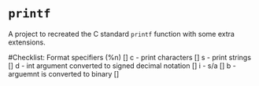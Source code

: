 # `printf`

A project to recreated the C standard `printf` function with some extra extensions.


#Checklist:
Format specifiers (%n)
[] c - print characters
[] s - print strings
[] d - int argument converted to signed decimal notation
[] i - s/a
[] b - arguemnt is converted to binary
[] 
